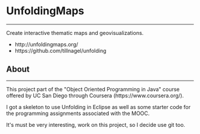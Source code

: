  <h1> UnfoldingMaps </h1>
 <hr>
 Create interactive thematic maps and geovisualizations.
<ul>
  <li> http://unfoldingmaps.org/ </li>
  <li> https://github.com/tillnagel/unfolding </li>
</ul>
 <h2> About </h2>
 <hr>
  This project part of the "Object Oriented Programming in Java" course
 offered by UC San Diego through Coursera (https://www.coursera.org/). 

  I got a skeleton to use Unfolding in Eclipse as well as some starter
 code for the programming assignments associated with the MOOC.

  It's must be very interesting, work on this project, so I decide
 use git too.
